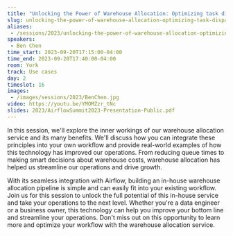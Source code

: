 ```yaml
---
title: "Unlocking the Power of Warehouse Allocation: Optimizing task dispatching for cost efficiency"
slug: unlocking-the-power-of-warehouse-allocation-optimizing-task-dispatching-for-cost-efficiency
aliases:
 - /sessions/2023/unlocking-the-power-of-warehouse-allocation-optimizing-task-dispatching-for-cost-effective-and-effi
speakers:
 - Ben Chen
time_start: 2023-09-20T17:15:00-04:00
time_end: 2023-09-20T17:40:00-04:00
room: York
track: Use cases
day: 2
timeslot: 16
images:
 - /images/sessions/2023/BenChen.jpg
video: https://youtu.be/YMOMZzr_tNc
slides: 2023/AirflowSummit2023-Presentation-Public.pdf
---
```


In this session, we'll explore the inner workings of our warehouse allocation service and its many benefits. We'll discuss how you can integrate these principles into your own workflow and provide real-world examples of how this technology has improved our operations. From reducing queue times to making smart decisions about warehouse costs, warehouse allocation has helped us streamline our operations and drive growth.
  
With its seamless integration with Airflow, building an in-house warehouse allocation pipeline is simple and can easily fit into your existing workflow. Join us for this session to unlock the full potential of this in-house service and take your operations to the next level. Whether you're a data engineer or a business owner, this technology can help you improve your bottom line and streamline your operations. Don't miss out on this opportunity to learn more and optimize your workflow with the warehouse allocation service.